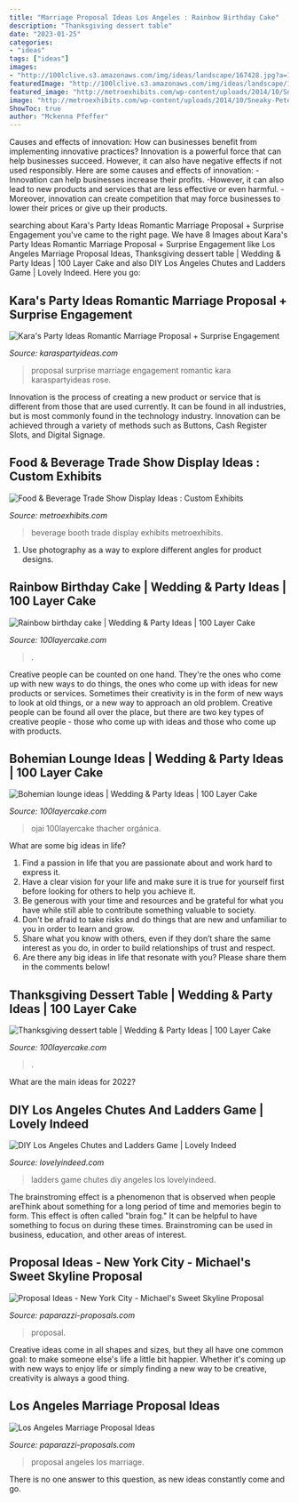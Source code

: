 ```yaml
---
title: "Marriage Proposal Ideas Los Angeles : Rainbow Birthday Cake"
description: "Thanksgiving dessert table"
date: "2023-01-25"
categories:
- "ideas"
tags: ["ideas"]
images:
- "http://100lclive.s3.amazonaws.com/img/ideas/landscape/167428.jpg?a=1592998848.0299"
featuredImage: "http://100lclive.s3.amazonaws.com/img/ideas/landscape/147662.jpg?a=1628879885.3781"
featured_image: "http://metroexhibits.com/wp-content/uploads/2014/10/Sneaky-Petes-Food-Beverage.jpg"
image: "http://metroexhibits.com/wp-content/uploads/2014/10/Sneaky-Petes-Food-Beverage.jpg"
ShowToc: true
author: "Mckenna Pfeffer"
---
```



Causes and effects of innovation: How can businesses benefit from implementing innovative practices?
Innovation is a powerful force that can help businesses succeed. However, it can also have negative effects if not used responsibly. Here are some causes and effects of innovation: 
-Innovation can help businesses increase their profits.
-However, it can also lead to new products and services that are less effective or even harmful.
-Moreover, innovation can create competition that may force businesses to lower their prices or give up their products.

	

		
searching about Kara&#039;s Party Ideas Romantic Marriage Proposal + Surprise Engagement you've came to the right page. We have 8 Images about Kara&#039;s Party Ideas Romantic Marriage Proposal + Surprise Engagement like Los Angeles Marriage Proposal Ideas, Thanksgiving dessert table | Wedding &amp; Party Ideas | 100 Layer Cake and also DIY Los Angeles Chutes and Ladders Game | Lovely Indeed. Here you go:
		
    
## Kara&#039;s Party Ideas Romantic Marriage Proposal + Surprise Engagement

<img loading=lazy src="https://karaspartyideas.com/wp-content/uploads/2019/01/Romantic-Marriage-Proposal-Surprise-Engagement-Party-via-Karas-Party-Ideas-KarasPartyIdeas.com8_.jpg" onerror="this.onerror=null;this.src='https://tse4.mm.bing.net/th?id=OIP.v-LYlbmhvgScdSiigcrWrwHaJ3&amp;pid=15.1';" alt="Kara&#039;s Party Ideas Romantic Marriage Proposal + Surprise Engagement">

_Source: karaspartyideas.com_

>proposal surprise marriage engagement romantic kara karaspartyideas rose. 

	

Innovation is the process of creating a new product or service that is different from those that are used currently. It can be found in all industries, but is most commonly found in the technology industry. Innovation can be achieved through a variety of methods such as Buttons, Cash Register Slots, and Digital Signage.

    
## Food &amp; Beverage Trade Show Display Ideas : Custom Exhibits

<img loading=lazy src="http://metroexhibits.com/wp-content/uploads/2014/10/Sneaky-Petes-Food-Beverage.jpg" onerror="this.onerror=null;this.src='https://tse1.mm.bing.net/th?id=OIP.y8Mj8F4QH6TPVsKD5xkJhwHaGD&amp;pid=15.1';" alt="Food &amp; Beverage Trade Show Display Ideas : Custom Exhibits">

_Source: metroexhibits.com_

>beverage booth trade display exhibits metroexhibits. 

	

1. Use photography as a way to explore different angles for product designs.

    
## Rainbow Birthday Cake | Wedding &amp; Party Ideas | 100 Layer Cake

<img loading=lazy src="http://100lclive.s3.amazonaws.com/img/ideas/landscape/147662.jpg?a=1628879885.3781" onerror="this.onerror=null;this.src='https://tse4.mm.bing.net/th?id=OIP.IJ--HFLxGDt7MQ8cAdU4UwHaKv&amp;pid=15.1';" alt="Rainbow birthday cake | Wedding &amp; Party Ideas | 100 Layer Cake">

_Source: 100layercake.com_

>. 

	

Creative people can be counted on one hand. They're the ones who come up with new ways to do things, the ones who come up with ideas for new products or services. Sometimes their creativity is in the form of new ways to look at old things, or a new way to approach an old problem. Creative people can be found all over the place, but there are two key types of creative people - those who come up with ideas and those who come up with products.

    
## Bohemian Lounge Ideas | Wedding &amp; Party Ideas | 100 Layer Cake

<img loading=lazy src="http://100lclive.s3.amazonaws.com/img/ideas/landscape/178297.jpg?a=1591724833.3209" onerror="this.onerror=null;this.src='https://tse2.mm.bing.net/th?id=OIP.e06N99vlv7aaCMX8HWuchQHaKG&amp;pid=15.1';" alt="Bohemian lounge ideas | Wedding &amp; Party Ideas | 100 Layer Cake">

_Source: 100layercake.com_

>ojai 100layercake thacher orgánica. 

	

What are some big ideas in life?
1. Find a passion in life that you are passionate about and work hard to express it.
2. Have a clear vision for your life and make sure it is true for yourself first before looking for others to help you achieve it.
3. Be generous with your time and resources and be grateful for what you have while still able to contribute something valuable to society.
4. Don't be afraid to take risks and do things that are new and unfamiliar to you in order to learn and grow.
5. Share what you know with others, even if they don’t share the same interest as you do, in order to build relationships of trust and respect. 
6. Are there any big ideas in life that resonate with you? Please share them in the comments below!

    
## Thanksgiving Dessert Table | Wedding &amp; Party Ideas | 100 Layer Cake

<img loading=lazy src="http://100lclive.s3.amazonaws.com/img/ideas/landscape/167428.jpg?a=1592998848.0299" onerror="this.onerror=null;this.src='https://tse4.mm.bing.net/th?id=OIP.vg9nnu59rqXgaA_twtQG6wHaLH&amp;pid=15.1';" alt="Thanksgiving dessert table | Wedding &amp; Party Ideas | 100 Layer Cake">

_Source: 100layercake.com_

>. 

	

What are the main ideas for 2022?
 

    
## DIY Los Angeles Chutes And Ladders Game | Lovely Indeed

<img loading=lazy src="https://lovelyindeed.com/wp-content/uploads/2016/07/los-angeles-chutes-and-ladders-game-1.jpg" onerror="this.onerror=null;this.src='https://tse2.mm.bing.net/th?id=OIP.ix1pneE4EKjpf97SlE7nwQHaLH&amp;pid=15.1';" alt="DIY Los Angeles Chutes and Ladders Game | Lovely Indeed">

_Source: lovelyindeed.com_

>ladders game chutes diy angeles los lovelyindeed. 

	

The brainstroming effect is a phenomenon that is observed when people areThink about something for a long period of time and memories begin to form. This effect is often called "brain fog." It can be helpful to have something to focus on during these times. Brainstroming can be used in business, education, and other areas of interest.

    
## Proposal Ideas - New York City - Michael&#039;s Sweet Skyline Proposal

<img loading=lazy src="http://www.paparazzi-proposals.com/uploads/2015/06/8-Central-Park-marriage-proposals-Michael.jpg" onerror="this.onerror=null;this.src='https://tse3.mm.bing.net/th?id=OIP.WtQUZI0nEAq6AMURXL3lJAHaE8&amp;pid=15.1';" alt="Proposal Ideas - New York City - Michael&#039;s Sweet Skyline Proposal">

_Source: paparazzi-proposals.com_

>proposal. 

	

Creative ideas come in all shapes and sizes, but they all have one common goal: to make someone else's life a little bit happier. Whether it's coming up with new ways to enjoy life or simply finding a new way to be creative, creativity is always a good thing.

    
## Los Angeles Marriage Proposal Ideas

<img loading=lazy src="http://www.paparazzi-proposals.com/uploads/2015/06/Andrews-Proposal-20.jpg" onerror="this.onerror=null;this.src='https://tse1.mm.bing.net/th?id=OIP.COMHJDYTqOjBUXFWa8dpCQHaE7&amp;pid=15.1';" alt="Los Angeles Marriage Proposal Ideas">

_Source: paparazzi-proposals.com_

>proposal angeles los marriage. 

	

There is no one answer to this question, as new ideas constantly come and go.

